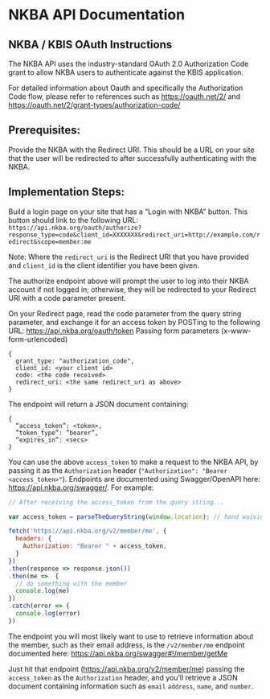# NKBA API Documentation

## NKBA / KBIS OAuth Instructions

The NKBA API uses the industry-standard OAuth 2.0 Authorization Code grant to allow NKBA users to authenticate against the KBIS application.

For detailed information about Oauth and specifically the Authorization Code flow, please refer to references such as https://oauth.net/2/ and https://oauth.net/2/grant-types/authorization-code/

## Prerequisites:

Provide the NKBA with the Redirect URI. This should be a URL on your site that the user will be redirected to after successfully authenticating with the NKBA.

## Implementation Steps:

Build a login page on your site that has a “Login with NKBA” button. This button should link to the following URL: `https://api.nkba.org/oauth/authorize?response_type=code&client_id=XXXXXXX&redirect_uri=http://example.com/redirect&scope=member:me`

Note: Where the `redirect_uri` is the Redirect URI that you have provided and `client_id` is the client identifier you have been given.

The authorize endpoint above will prompt the user to log into their NKBA account if not logged in; otherwise, they will be redirected to your Redirect URI with a code parameter present.

On your Redirect page, read the code parameter from the query string parameter, and exchange it for an access token by POSTing to the following URL:
https://api.nkba.org/oauth/token
Passing form parameters (x-www-form-urlencoded)

```
{ 
  grant_type: "authorization_code",
  client_id: <your client id>
  code: <the code received>
  redirect_uri: <the same redirect_uri as above>
}
```

The endpoint will return a JSON document containing:

```
{
  “access_token”: <token>,
  ”token_type”: ”bearer”,
  ”expires_in”: <secs>
}
```

You can use the above `access_token` to make a request to the NKBA API, by passing it as the `Authorization` header (`"Authorization": "Bearer <access_token>"`). Endpoints are documented using Swagger/OpenAPI here: https://api.nkba.org/swagger/. For example: 

```js
// After receiving the access_token from the query string...

var access_token = parseTheQueryString(window.location); // hand waiving

fetch('https://api.nkba.org/v2/member/me', {
  headers: {
    Authorization: "Bearer " + access_token,
  }
})
.then(response => response.json())
.then(me =>  {
  // do something with the member
  console.log(me)
})
.catch(error => {
  console.log(error)
})

```

The endpoint you will most likely want to use to retrieve information about the member, such as their email address, is the `/v2/member/me` endpoint documented here: https://api.nkba.org/swagger#!/member/getMe

Just hit that endpoint (https://api.nkba.org/v2/member/me) passing the `access_token` as the `Authorization` header, and you’ll retrieve a JSON document containing information such as `email` `address`, `name`, and `number`.
